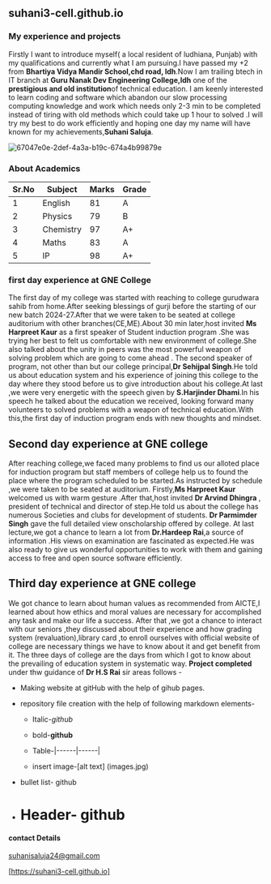 ## suhani3-cell.github.io
### My experience and projects
Firstly I want to introduce  myself( a local resident of ludhiana, Punjab) with my qualifications and currently what I am pursuing.I have passed my +2 from **Bhartiya Vidya Mandir School,chd road, ldh**.Now I am trailing btech in IT branch at **Guru Nanak Dev Engineering College,ldh** one of the **prestigious and old institution**of technical education. I am keenly interested to learn coding and software which abandon our slow processing computing knowledge and work which needs only 2-3 min to be completed instead of tiring with old methods which could take up 1 hour to solved .I will try my best to do work efficiently and hoping one day my name will have known for my achievements,**Suhani Saluja**.


![67047e0e-2def-4a3a-b19c-674a4b99879e](https://github.com/user-attachments/assets/0d81b5e1-3e5c-48e9-87ba-4a63350df0c6)


### About Academics

| Sr.No | Subject | Marks | Grade |
| ----| ------- | ------ | ----|
| 1 |	English | 81 |	A |
| 2 |	Physics | 79 |	B |
| 3 |	Chemistry |	97	| A+ |
| 4 |	Maths	| 83 | A |
| 5 |	IP | 98| A+ |
### first day experience at GNE College
The first day of my college was started with reaching to college gurudwara sahib from home.After seeking blessings of gurji before the starting of our new batch 2024-27.After that we were taken to be seated at college auditorium with other branches(CE,ME).About 30 min later,host invited **Ms Harpreet Kaur** as a first speaker of Student induction program .She was trying her best to felt us comfortable with new environment of college.She also talked about the unity in peers was the most powerful weapon of solving problem which are going to come ahead . The second speaker of program, not other than but our college principal,**Dr Sehijpal Singh**.He told us about education system and his experience of joining this college to the day where they stood before us to give introduction about his college.At last ,we were very energetic with the speech given by **S.Harjinder Dhami**.In his speech he talked about the education we received, looking forward many volunteers to solved problems with a weapon of technical education.With this,the first day of induction program ends with new thoughts and mindset.
## Second day experience at GNE college
After reaching college,we faced many problems to find us our alloted place for induction program but staff members of college help us to found the place where the program scheduled to be started.As instructed by schedule ,we were taken to be seated at auditorium. Firstly,**Ms Harpreet Kaur** welcomed us with warm gesture .After that,host invited **Dr Arvind Dhingra** , president of technical and director of step.He told us about the college has numerous Societies and clubs for development of students.
**Dr Parmimder Singh** gave the full detailed view onscholarship offered by college.
At last lecture,we got a chance  to learn a lot from **Dr.Hardeep Rai**,a source of information .His views on examination are fascinated as expected.He was also ready to give us wonderful  opportunities to work with them and gaining access to free and open source software efficiently.
## Third day experience at GNE college 
We got chance to learn about human values as recommended from AICTE,I learned about how ethics and moral values are necessary for accomplished any task and make our life a success. After that ,we got a chance to interact with our seniors ,they discussed about their experience and how grading system (revaluation),library card ,to enroll ourselves with official website of college are necessary things we have to know about it and get benefit from it.
The three days of college are the days from which I got to know about the prevailing of education system in systematic way.
**Project completed** under thw guidance of **Dr H.S Rai** sir areas follows -

* Making website at gitHub with the help of gihub pages.

* repository file creation with the help of following markdown elements-
   
  - Italic-_github_
  
  - bold-**github**

  - Table-|------|------|

  - insert image-[alt text] (images.jpg)

 - bullet list- github
 - # Header- github

#### contact Details 
suhanisaluja24@gmail.com

[https://suhani3-cell.github.io]
 
